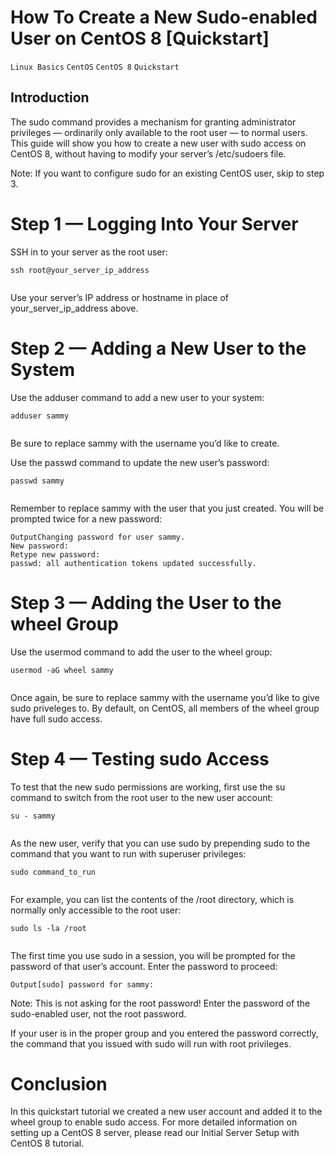 # How To Create a New Sudo-enabled User on CentOS 8 [Quickstart]

```Linux Basics``` ```CentOS``` ```CentOS 8``` ```Quickstart```

## Introduction


The sudo command provides a mechanism for granting administrator privileges — ordinarily only available to the root user — to normal users. This guide will show you how to create a new user with sudo access on CentOS 8, without having to modify your server’s /etc/sudoers file.



Note: If you want to configure sudo for an existing CentOS user, skip to step 3.

# Step 1 — Logging Into Your Server


SSH in to your server as the root user:


```
ssh root@your_server_ip_address


```


Use your server’s IP address or hostname  in place of your_server_ip_address above.


# Step 2 — Adding a New User to the System


Use the adduser command to add a new user to your system:


```
adduser sammy


```


Be sure to replace sammy with the username you’d like to create.


Use the passwd command to update the new user’s password:


```
passwd sammy


```


Remember to replace sammy with the user that you just created. You will be prompted twice for a new password:


```
OutputChanging password for user sammy.
New password:
Retype new password:
passwd: all authentication tokens updated successfully.

```


# Step 3 — Adding the User to the wheel Group


Use the usermod command to add the user to the wheel group:


```
usermod -aG wheel sammy


```


Once again, be sure to replace sammy with the username you’d like to give sudo priveleges to. By default, on CentOS, all members of the wheel group have full sudo access.


# Step 4 — Testing sudo Access


To test that the new sudo permissions are working, first use the su command to switch from the root user to the new user account:


```
su - sammy


```


As the new user, verify that you can use sudo by prepending sudo to the command that you want to run with superuser privileges:


```
sudo command_to_run


```


For example, you can list the contents of the /root directory, which is normally only accessible to the root user:


```
sudo ls -la /root


```


The first time you use sudo in a session, you will be prompted for the password of that user’s account. Enter the password to proceed:


```
Output[sudo] password for sammy:

```



Note: This is not asking for the root password! Enter the password of the sudo-enabled user, not the root password.

If your user is in the proper group and you entered the password correctly, the command that you issued with sudo will run with root privileges.


# Conclusion


In this quickstart tutorial we created a new user account and added it to the wheel group to enable sudo access. For more detailed information on setting up a CentOS 8 server, please read our Initial Server Setup with CentOS 8 tutorial.


